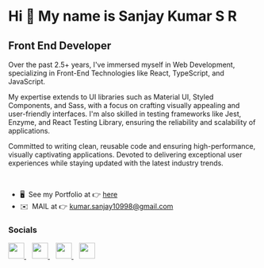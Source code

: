 Hi 👋 My name is Sanjay Kumar S R
=================================

Front End Developer
---------------------------------------
<p>Over the past 2.5+ years, I've immersed myself in Web Development, specializing in Front-End Technologies like React, TypeScript, and JavaScript.</p>
<p>My expertise extends to UI libraries such as Material UI, Styled Components, and Sass, with a focus on crafting visually appealing and user-friendly interfaces. I'm also skilled in testing frameworks like Jest, Enzyme, and React Testing Library, ensuring the reliability and scalability of applications. </p>
<p>Committed to writing clean, reusable code and ensuring high-performance, visually captivating applications. Devoted to delivering exceptional user experiences while staying updated with the latest industry trends.</p>

<br>

* 🖥️  See my Portfolio at 👉 [here](https://sanjay-sr-portfolio.netlify.app/)
* ✉️  MAIL at 👉 [kumar.sanjay10998@gmail.com](mailto:kumar.sanjay10998@gmail.com)

### Socials

<p align="left">
   <a href="https://www.github.com/sanju1098" target="_blank" rel="noreferrer">
     <img src="https://raw.githubusercontent.com/danielcranney/readme-generator/main/public/icons/socials/github.svg" width="32" height="32" />
   </a> 
   &nbsp;&nbsp;
   <a href="https://www.linkedin.com/in/sanjay-kumar-s-r/" target="_blank" rel="noreferrer">
     <img src="https://raw.githubusercontent.com/danielcranney/readme-generator/main/public/icons/socials/linkedin.svg" width="32" height="32" />
   </a>
   &nbsp;&nbsp;
   <a href="https://www.hackerrank.com/sanjay__kumar?hr_r=1" target="_blank" rel="noreferrer">
     <img src="https://upload.wikimedia.org/wikipedia/commons/thumb/4/40/HackerRank_Icon-1000px.png/900px-HackerRank_Icon-1000px.png?20200508182226" width="32" height="32" />
   </a>
   &nbsp;&nbsp;
   <a href="https://leetcode.com/SanjayKumarSR/" target="_blank" rel="noreferrer">
     <img src="https://leetcode.com/_next/static/images/logo-ff2b712834cf26bf50a5de58ee27bcef.png" width="32" height="32" />
   </a>
</p>
